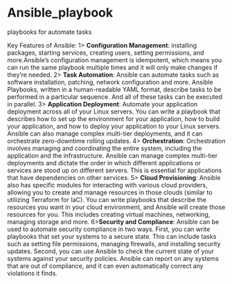 # Ansible_playbook
playbooks for automate tasks


Key Features of Ansible:
1> **Configuration Management**: installing packages, starting services, creating users, setting permissions, and more.Ansible’s configuration management is idempotent, which means you can run the same playbook multiple times and it will only make changes if they’re needed. 
2> **Task Automation**: Ansible can automate tasks such as software installation, patching, network configuration and more. Ansible Playbooks, written in a human-readable YAML format, describe tasks to be performed in a particular sequence. And all of these tasks can be executed in parallel.
3> **Application Deployment**: Automate your application deployment across all of your Linux servers. You can write a playbook that describes how to set up the environment for your application, how to build your application, and how to deploy your application to your Linux servers. Ansible can also manage complex multi-tier deployments, and it can orchestrate zero-downtime rolling updates.
4> **Orchestration**: Orchestration involves managing and coordinating the entire system, including the application and the infrastructure. Ansible can manage complex multi-tier deployments and dictate the order in which different applications or services are stood up on different servers. This is essential for applications that have dependencies on other services.
5> **Cloud Provisioning**: Ansible also has specific modules for interacting with various cloud providers, allowing you to create and manage resources in those clouds (similar to utilizing Terraform for IaC). You can write playbooks that describe the resources you want in your cloud environment, and Ansible will create those resources for you. This includes creating virtual machines, networking, managing storage and more.
6>**Security and Compliance**: Ansible can be used to automate security compliance in two ways. First, you can write playbooks that set your systems to a secure state. This can include tasks such as setting file permissions, managing firewalls, and installing security updates. Second, you can use Ansible to check the current state of your systems against your security policies. Ansible can report on any systems that are out of compliance, and it can even automatically correct any violations it finds.
